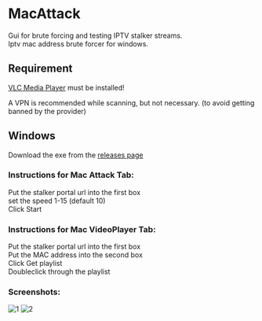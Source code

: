# MacAttack
Gui for brute forcing and testing IPTV stalker streams.\
Iptv mac address brute forcer for windows.
&NewLine;
&NewLine;
## Requirement
[VLC Media Player](https://www.videolan.org/vlc/download-windows.html) must be installed!
&NewLine;

A VPN is recommended while scanning, but not necessary. (to avoid getting banned by the provider)\
&NewLine;
&NewLine;
## Windows
Download the exe from the [releases page](https://github.com/Evilvir-us/MacAttack/releases) 
&NewLine;
&NewLine;
### Instructions for Mac Attack Tab:
Put the stalker portal url into the first box\
set the speed 1-15 (default 10)\
Click Start
&NewLine;
&NewLine;
### Instructions for Mac VideoPlayer Tab:
Put the stalker portal url into the first box\
Put the MAC address into the second box\
Click Get playlist\
Doubleclick through the playlist

### Screenshots:
![1](https://evilvir.us/application/files/5817/3190/3286/Macattack1.png)
![2](https://evilvir.us/application/files/6717/3190/3290/Macattack2.png)
